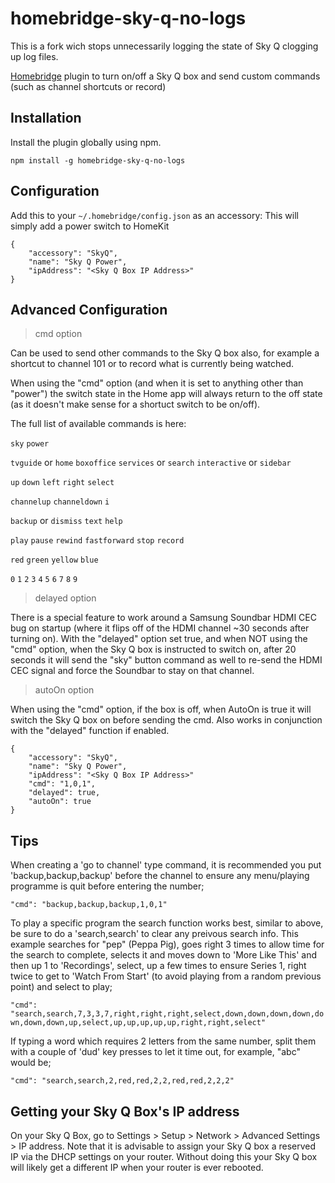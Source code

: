 # homebridge-sky-q-no-logs

This is a fork wich stops unnecessarily logging the state of Sky Q clogging up log files.

[Homebridge](https://github.com/nfarina/homebridge) plugin to turn on/off a Sky Q box and send custom commands (such as channel shortcuts or record)

## Installation

Install the plugin globally using npm.

```
npm install -g homebridge-sky-q-no-logs
```

## Configuration

Add this to your `~/.homebridge/config.json` as an accessory:
This will simply add a power switch to HomeKit
```
{
	"accessory": "SkyQ",
	"name": "Sky Q Power",
	"ipAddress": "<Sky Q Box IP Address>"
}
```

## Advanced Configuration

>cmd option

Can be used to send other commands to the Sky Q box also, for example a shortcut to channel 101 or to record what is currently being watched.

When using the "cmd" option (and when it is set to anything other than "power") the switch state in the Home app will always return to the off state (as it doesn't make sense for a shortuct switch to be on/off).

The full list of available commands is here:

`sky` `power`

`tvguide` or `home` `boxoffice` `services` or `search` `interactive` or `sidebar`

`up` `down` `left` `right` `select`

`channelup` `channeldown` `i`

`backup` or `dismiss` `text` `help`

`play` `pause` `rewind` `fastforward` `stop` `record`

`red` `green` `yellow` `blue`

`0` `1` `2` `3` `4` `5` `6` `7` `8` `9`



>delayed option

There is a special feature to work around a Samsung Soundbar HDMI CEC bug on startup (where it flips off of the HDMI channel ~30 seconds after turning on). With the "delayed" option set true, and when NOT using the "cmd" option, when the Sky Q box is instructed to switch on, after 20 seconds it will send the "sky" button command as well to re-send the HDMI CEC signal and force the Soundbar to stay on that channel.



>autoOn option

When using the "cmd" option, if the box is off, when AutoOn is true it will switch the Sky Q box on before sending the cmd. Also works in conjunction with the "delayed" function if enabled.


```
{
	"accessory": "SkyQ",
	"name": "Sky Q Power",
	"ipAddress": "<Sky Q Box IP Address>"
	"cmd": "1,0,1",
	"delayed": true,
	"autoOn": true
}
```
## Tips

When creating a 'go to channel' type command, it is recommended you put 'backup,backup,backup' before the channel to ensure any menu/playing programme is quit before entering the number;

```"cmd": "backup,backup,backup,1,0,1"```

To play a specific program the search function works best, similar to above, be sure to do a 'search,search' to clear any preivous search info. This example searches for "pep" (Peppa Pig), goes right 3 times to allow time for the search to complete, selects it and moves down to 'More Like This' and then up 1 to 'Recordings', select, up a few times to ensure Series 1, right twice to get to 'Watch From Start' (to avoid playing from a random previous point) and select to play;

```"cmd": "search,search,7,3,3,7,right,right,right,select,down,down,down,down,down,down,down,up,select,up,up,up,up,up,right,right,select"```

If typing a word which requires 2 letters from the same number, split them with a couple of 'dud' key presses to let it time out, for example, "abc" would be;

```"cmd": "search,search,2,red,red,2,2,red,red,2,2,2"```

## Getting your Sky Q Box's IP address

On your Sky Q Box, go to Settings > Setup > Network > Advanced Settings > IP address.
Note that it is advisable to assign your Sky Q box a reserved IP via the DHCP settings on your router. Without doing this your Sky Q box will likely get a different IP when your router is ever rebooted.
